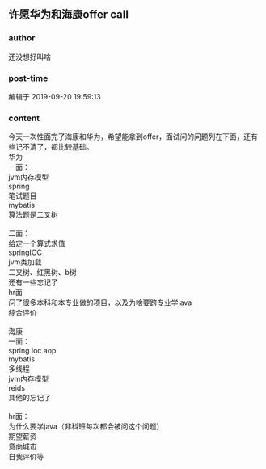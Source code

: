 ## 许愿华为和海康offer call
### author 
还没想好叫啥
### post-time 

编辑于  2019-09-20 19:59:13
### content 
<div class="post-topic-des nc-post-content">
 <div>
  今天一次性面完了海康和华为，希望能拿到offer，面试问的问题列在下面，还有些记不清了，都比较基础。
 </div>
 <div>
  华为
 </div>
 <div>
  一面：
 </div>
 <div>
  jvm内存模型
 </div>
 <div>
  spring
 </div>
 <div>
  <span>
   笔试题目
  </span>
  <br/>
 </div>
 <div>
  mybatis
 </div>
 <div>
  算法题是二叉树
 </div>
 <div>
  <br/>
 </div>
 <div>
  二面：
 </div>
 <div>
  给定一个算式求值
 </div>
 <div>
  springIOC
 </div>
 <div>
  jvm类加载
 </div>
 <div>
  二叉树、红黑树、b树
 </div>
 <div>
 </div>
 <div>
  还有一些忘记了
 </div>
 <div>
  hr面
 </div>
 <div>
  问了很多本科和本专业做的项目，以及为啥要跨专业学java
 </div>
 <div>
  综合评价
 </div>
 <div>
  <br/>
 </div>
 <div>
  海康
 </div>
 <div>
  一面：
 </div>
 <div>
  spring ioc aop
 </div>
 <div>
  mybatis
 </div>
 <div>
  多线程
 </div>
 <div>
  jvm内存模型
 </div>
 <div>
  reids
 </div>
 <div>
  其他的忘记了
 </div>
 <div>
  <br/>
 </div>
 <div>
  hr面：
 </div>
 <div>
  为什么要学java（非科班每次都会被问这个问题）
 </div>
 <div>
  期望薪资
 </div>
 <div>
  意向城市
 </div>
 <div>
  自我评价等
 </div>
</div>
